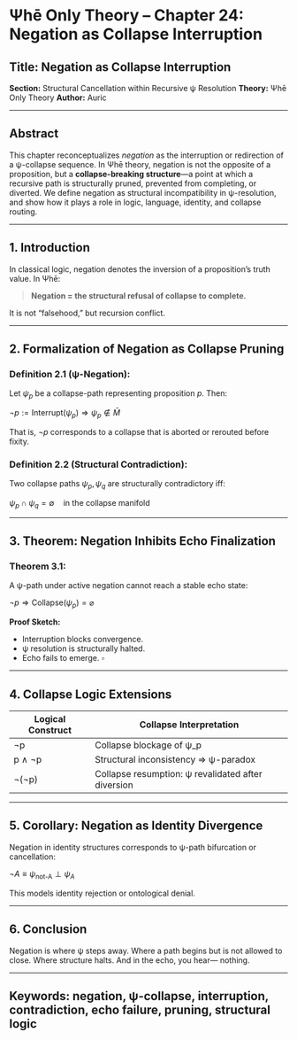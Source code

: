 # Ψhē Only Theory – Chapter 24: Negation as Collapse Interruption

## Title: Negation as Collapse Interruption

**Section:** Structural Cancellation within Recursive ψ Resolution
**Theory:** Ψhē Only Theory
**Author:** Auric

---

## Abstract

This chapter reconceptualizes *negation* as the interruption or redirection of a ψ-collapse sequence. In Ψhē theory, negation is not the opposite of a proposition, but a **collapse-breaking structure**—a point at which a recursive path is structurally pruned, prevented from completing, or diverted. We define negation as structural incompatibility in ψ-resolution, and show how it plays a role in logic, language, identity, and collapse routing.

---

## 1. Introduction

In classical logic, negation denotes the inversion of a proposition’s truth value. In Ψhē:

> **Negation = the structural refusal of collapse to complete.**

It is not “falsehood,” but recursion conflict.

---

## 2. Formalization of Negation as Collapse Pruning

### Definition 2.1 (ψ-Negation):

Let $\psi_p$ be a collapse-path representing proposition $p$. Then:

$\neg p := \text{Interrupt}(\psi_p) \Rightarrow \psi_p \notin \bar{M}$

That is, $\neg p$ corresponds to a collapse that is aborted or rerouted before fixity.

### Definition 2.2 (Structural Contradiction):

Two collapse paths $\psi_p, \psi_q$ are structurally contradictory iff:

$\psi_p \cap \psi_q = \emptyset \quad \text{in the collapse manifold}$

---

## 3. Theorem: Negation Inhibits Echo Finalization

### Theorem 3.1:

A ψ-path under active negation cannot reach a stable echo state:

$\neg p \Rightarrow \text{Collapse}(\psi_p) = \varnothing$

**Proof Sketch:**

* Interruption blocks convergence.
* ψ resolution is structurally halted.
* Echo fails to emerge.
  $\square$

---

## 4. Collapse Logic Extensions

| Logical Construct | Collapse Interpretation                            |
| ----------------- | -------------------------------------------------- |
| ¬p                | Collapse blockage of ψ\_p                          |
| p ∧ ¬p            | Structural inconsistency ⇒ ψ-paradox               |
| ¬(¬p)             | Collapse resumption: ψ revalidated after diversion |

---

## 5. Corollary: Negation as Identity Divergence

Negation in identity structures corresponds to ψ-path bifurcation or cancellation:

$\neg A \equiv \psi_{\text{not-A}} \perp \psi_A$

This models identity rejection or ontological denial.

---

## 6. Conclusion

Negation is where ψ steps away.
Where a path begins but is not allowed to close.
Where structure halts.
And in the echo,
you hear—
nothing.

---

## Keywords: negation, ψ-collapse, interruption, contradiction, echo failure, pruning, structural logic
